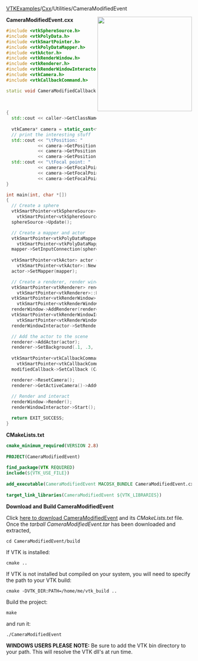 [VTKExamples](/home/)/[Cxx](/Cxx)/Utilities/CameraModifiedEvent

<img align="right" src="https://github.com/lorensen/VTKExamples/blob/gh-pages/Testing/Baseline/Utilities/TestCameraModifiedEvent.png?raw=true" width="256" />

**CameraModifiedEvent.cxx**
```c++
#include <vtkSphereSource.h>
#include <vtkPolyData.h>
#include <vtkSmartPointer.h>
#include <vtkPolyDataMapper.h>
#include <vtkActor.h>
#include <vtkRenderWindow.h>
#include <vtkRenderer.h>
#include <vtkRenderWindowInteractor.h>
#include <vtkCamera.h>
#include <vtkCallbackCommand.h>

static void CameraModifiedCallback(vtkObject* caller,
                                   long unsigned int vtkNotUsed(eventId),
                                   void* vtkNotUsed(clientData),
                                   void* vtkNotUsed(callData) )
{
  std::cout << caller->GetClassName() << " modified" << std::endl;
  
  vtkCamera* camera = static_cast<vtkCamera*>(caller);
  // print the interesting stuff
  std::cout << "\tPosition: "
            << camera->GetPosition()[0] << ", "
            << camera->GetPosition()[1] << ", "
            << camera->GetPosition()[2] << std::endl;
  std::cout << "\tFocal point: "
            << camera->GetFocalPoint()[0] << ", "
            << camera->GetFocalPoint()[1] << ", "
            << camera->GetFocalPoint()[2] << std::endl;
}

int main(int, char *[])
{
  // Create a sphere
  vtkSmartPointer<vtkSphereSource> sphereSource = 
    vtkSmartPointer<vtkSphereSource>::New();
  sphereSource->Update();

  // Create a mapper and actor
  vtkSmartPointer<vtkPolyDataMapper> mapper = 
    vtkSmartPointer<vtkPolyDataMapper>::New();
  mapper->SetInputConnection(sphereSource->GetOutputPort());
  
  vtkSmartPointer<vtkActor> actor = 
    vtkSmartPointer<vtkActor>::New();
  actor->SetMapper(mapper);

  // Create a renderer, render window, and interactor
  vtkSmartPointer<vtkRenderer> renderer = 
    vtkSmartPointer<vtkRenderer>::New();
  vtkSmartPointer<vtkRenderWindow> renderWindow = 
    vtkSmartPointer<vtkRenderWindow>::New();
  renderWindow->AddRenderer(renderer);
  vtkSmartPointer<vtkRenderWindowInteractor> renderWindowInteractor = 
    vtkSmartPointer<vtkRenderWindowInteractor>::New();
  renderWindowInteractor->SetRenderWindow(renderWindow);

  // Add the actor to the scene
  renderer->AddActor(actor);
  renderer->SetBackground(.1, .3, .5);
  
  vtkSmartPointer<vtkCallbackCommand> modifiedCallback =
    vtkSmartPointer<vtkCallbackCommand>::New();
  modifiedCallback->SetCallback (CameraModifiedCallback);

  renderer->ResetCamera();
  renderer->GetActiveCamera()->AddObserver(vtkCommand::ModifiedEvent,modifiedCallback);
  
  // Render and interact
  renderWindow->Render();
  renderWindowInteractor->Start();

  return EXIT_SUCCESS;
}
```
**CMakeLists.txt**
```cmake
cmake_minimum_required(VERSION 2.8)
 
PROJECT(CameraModifiedEvent)
 
find_package(VTK REQUIRED)
include(${VTK_USE_FILE})
 
add_executable(CameraModifiedEvent MACOSX_BUNDLE CameraModifiedEvent.cxx)
 
target_link_libraries(CameraModifiedEvent ${VTK_LIBRARIES})
```

**Download and Build CameraModifiedEvent**

Click [here to download CameraModifiedEvent](https://github.com/lorensen/VTKWikiExamplesTarballs/raw/master/CameraModifiedEvent.tar) and its *CMakeLists.txt* file.
Once the *tarball CameraModifiedEvent.tar* has been downloaded and extracted,
```
cd CameraModifiedEvent/build 
```
If VTK is installed:
```
cmake ..
```
If VTK is not installed but compiled on your system, you will need to specify the path to your VTK build:
```
cmake -DVTK_DIR:PATH=/home/me/vtk_build ..
```
Build the project:
```
make
```
and run it:
```
./CameraModifiedEvent
```
**WINDOWS USERS PLEASE NOTE:** Be sure to add the VTK bin directory to your path. This will resolve the VTK dll's at run time.

